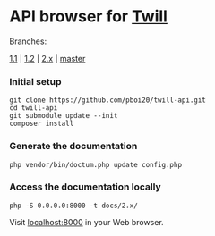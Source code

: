 # API browser for [Twill](https://github.com/area17/twill)

Branches:

[1.1](https://pboi20.github.io/twill-api/1.1/) |
[1.2](https://pboi20.github.io/twill-api/1.2/) |
[2.x](https://pboi20.github.io/twill-api/2.x/) |
[master](https://pboi20.github.io/twill-api/master/)


### Initial setup

```
git clone https://github.com/pboi20/twill-api.git
cd twill-api
git submodule update --init
composer install
```

### Generate the documentation

```
php vendor/bin/doctum.php update config.php
```

### Access the documentation locally

```
php -S 0.0.0.0:8000 -t docs/2.x/
```

Visit [localhost:8000](http://localhost:8000/) in your Web browser.

